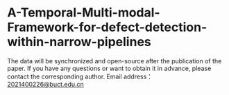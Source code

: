 # A-Temporal-Multi-modal-Framework-for-defect-detection-within-narrow-pipelines
The data will be synchronized and open-source after the publication of the paper. If you have any questions or want to obtain it in advance, please contact the corresponding author.
Email address：2021400226@buct.edu.cn
